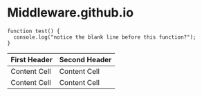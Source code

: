 # Middleware.github.io
```
function test() {
  console.log("notice the blank line before this function?");
}
```
| First Header  | Second Header |
| ------------- | ------------- |
| Content Cell  | Content Cell  |
| Content Cell  | Content Cell  |

